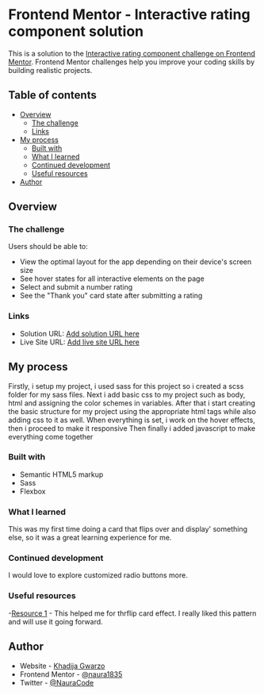 # Frontend Mentor - Interactive rating component solution

This is a solution to the [Interactive rating component challenge on Frontend Mentor](https://www.frontendmentor.io/challenges/interactive-rating-component-koxpeBUmI). Frontend Mentor challenges help you improve your coding skills by building realistic projects.

## Table of contents

- [Overview](#overview)
  - [The challenge](#the-challenge)
  - [Links](#links)
- [My process](#my-process)
  - [Built with](#built-with)
  - [What I learned](#what-i-learned)
  - [Continued development](#continued-development)
  - [Useful resources](#useful-resources)
- [Author](#author)

## Overview

### The challenge

Users should be able to:

- View the optimal layout for the app depending on their device's screen size
- See hover states for all interactive elements on the page
- Select and submit a number rating
- See the "Thank you" card state after submitting a rating

### Links

- Solution URL: [Add solution URL here](https://your-solution-url.com)
- Live Site URL: [Add live site URL here](https://your-live-site-url.com)

## My process

Firstly, i setup my project, i used sass for this project so i created a scss folder for my sass files.
Next i add basic css to my project such as body, html and assigning the color schemes in variables.
After that i start creating the basic structure for my project using the appropriate html tags while also adding css to it as well.
When everything is set, i work on the hover effects,
then i proceed to make it responsive
Then finally i added javascript to make everything come together

### Built with

- Semantic HTML5 markup
- Sass
- Flexbox

### What I learned

This was my first time doing a card that flips over and display' something else,
so it was a great learning experience for me.

### Continued development

I would love to explore customized radio buttons more.

### Useful resources

-[Resource 1](https://www.w3schools.com/howto/howto_css_flip_card.asp) - This helped me for thrflip card effect. I really liked this pattern and will use it going forward.

## Author

- Website - [Khadija Gwarzo](https://www.khadijagwarzo.com/)
- Frontend Mentor - [@naura1835](https://www.frontendmentor.io/profile/naura1835)
- Twitter - [@NauraCode](https://www.twitter.com/yourusernameNauraCodes)
